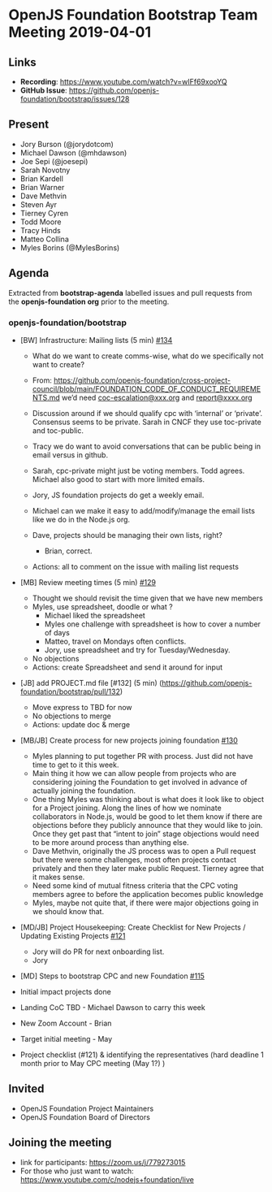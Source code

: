 # OpenJS Foundation Bootstrap Team Meeting 2019-04-01

## Links

* **Recording**: https://www.youtube.com/watch?v=wIFf69xooYQ  
* **GitHub Issue**: https://github.com/openjs-foundation/bootstrap/issues/128

## Present

- Jory Burson (@jorydotcom)
- Michael Dawson (@mhdawson)
- Joe Sepi (@joesepi)
- Sarah Novotny
- Brian Kardell
- Brian Warner
- Dave Methvin
- Steven Ayr
- Tierney Cyren
- Todd Moore
- Tracy Hinds
- Matteo Collina
- Myles Borins (@MylesBorins)

## Agenda

Extracted from **bootstrap-agenda** labelled issues and pull requests from the **openjs-foundation org** prior to the meeting.

### openjs-foundation/bootstrap

* [BW] Infrastructure: Mailing lists  (5 min) [#134](https://github.com/openjs-foundation/bootstrap/issues/134)
  * What do we want to create comms-wise, what do we specifically not want to create?
  * From: https://github.com/openjs-foundation/cross-project-council/blob/main/FOUNDATION_CODE_OF_CONDUCT_REQUIREMENTS.md we’d need coc-escalation@xxx.org and report@xxxx.org
 
  * Discussion around if we should qualify cpc with ‘internal’ or ‘private’. Consensus
     seems to be private. Sarah in CNCF they use toc-private and toc-public.
  * Tracy we do want to avoid conversations that can be public being in email versus
     in github.
  * Sarah, cpc-private might just be voting members. Todd agrees.  Michael also
    good to start with more limited emails.  
  * Jory, JS foundation projects do get a weekly email.
  * Michael can we make it easy to add/modify/manage the email lists like we 
    do in the Node.js org.
  * Dave, projects should be managing their own lists, right?
    * Brian, correct.
  * Actions: all to comment on the issue with mailing list requests

* [MB] Review meeting times (5 min)
[#129](https://github.com/openjs-foundation/bootstrap/issues/129)
  * Thought we should revisit the time given that we have new members
  * Myles, use spreadsheet, doodle or what ?  
    * Michael liked the spreadsheet
    * Myles one challenge with spreadsheet is how to cover a number of days
    * Matteo, travel on Mondays often conflicts.
    * Jory, use spreadsheet and try for Tuesday/Wednesday.
  * No objections
  * Actions: create Spreadsheet and send it around for input

* [JB] add PROJECT.md file [#132] (5 min)
(https://github.com/openjs-foundation/bootstrap/pull/132)
  * Move express to TBD for now
  * No objections to merge
  * Actions: update doc & merge

* [MB/JB] Create process for new projects joining foundation [#130](https://github.com/openjs-foundation/bootstrap/issues/130)
  * Myles planning to put together PR with process. Just did not have
    time to get to it this week.
  * Main thing it how we can allow people from projects who are considering
    joining the Foundation to get involved in advance of actually joining the foundation.
  * One thing Myles was thinking about is what does it look like to object for a
    Project joining. Along the lines of how we nominate collaborators in Node.js, would
    be good to let them know if there are objections before they publicly announce that
    they would like to join. Once they get past that “intent to join” stage objections would
    need to be more around process than anything else.
  * Dave Methvin, originally the JS process was to open a Pull request but there were some
    challenges, most often projects contact privately and then they later make public
    Request.  Tierney agree that it makes sense.
  * Need some kind of mutual fitness criteria that the CPC voting members agree to before the
    application becomes public knowledge
  * Myles, maybe not quite that, if there were major objections going in we should know that.



* [MD/JB] Project Housekeeping: Create Checklist for New Projects / Updating Existing Projects [#121](https://github.com/openjs-foundation/bootstrap/issues/121)
  * Jory will do PR for next onboarding list.
  * Jory 

* [MD] Steps to bootstrap CPC and new Foundation [#115](https://github.com/openjs-foundation/bootstrap/issues/115)

 * Initial impact projects done
 * Landing CoC TBD - Michael Dawson to carry this week
 * New Zoom Account - Brian
 * Target initial meeting - May
 * Project checklist (#121) & identifying the representatives (hard deadline 1 month prior to May CPC meeting (May 1?) )


## Invited

* OpenJS Foundation Project Maintainers
* OpenJS Foundation Board of Directors

## Joining the meeting

* link for participants: https://zoom.us/j/779273015
* For those who just want to watch: https://www.youtube.com/c/nodejs+foundation/live

